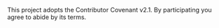 This project adopts the Contributor Covenant v2.1. By participating you agree to abide by its terms.
